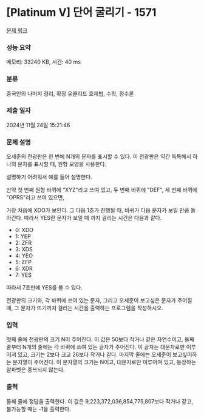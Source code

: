 # [Platinum V] 단어 굴리기 - 1571 

[문제 링크](https://www.acmicpc.net/problem/1571) 

### 성능 요약

메모리: 33240 KB, 시간: 40 ms

### 분류

중국인의 나머지 정리, 확장 유클리드 호제법, 수학, 정수론

### 제출 일자

2024년 11월 24일 15:21:46

### 문제 설명

<p>오세준의 전광판은 한 번에 N개의 문자를 표시할 수 있다. 이 전광판은 약간 독특해서 하나의 문자를 표시할 때, 원형 모양을 사용한다.</p>

<p>설명하기 어려워서 예를 들어 설명한다.</p>

<p>만약 첫 번째 원형 바퀴에 “XYZ"라고 쓰여 있고, 두 번째 바퀴에 "DEF", 세 번째 바퀴에 "OPRS"라고 쓰여 있으면,</p>

<p>가장 처음에 XDO가 보인다. 그 다음 1초가 진행될 때, 바퀴가 다음 문자가 보일 만큼 돌아간다. 따라서 YES란 문자가 보일 때 까지 걸리는 시간은 다음과 같다.</p>

<ul>
	<li>0: XDO</li>
	<li>1: YEP</li>
	<li>2: ZFR</li>
	<li>3: XDS</li>
	<li>4: YEO</li>
	<li>5: ZFP</li>
	<li>6: XDR</li>
	<li>7: YES</li>
</ul>

<p>따라서 7초만에 YES를 볼 수 있다.</p>

<p>전광판의 크기와, 각 바퀴에 쓰여 있는 문자, 그리고 오세준이 보고싶은 문자가 주어질 때, 그 문자가 뜨기까지 걸리는 시간을 출력하는 프로그램을 작성하시오.</p>

### 입력 

 <p>첫째 줄에 전광판의 크기 N이 주어진다. 이 값은 50보다 작거나 같은 자연수이고, 둘째 줄부터 N개의 줄에는 각 바퀴에 쓰여 있는 글자가 주어진다. 이 글자는 대문자로만 이루어져 있고, 크기는 2보다 크고 26보다 작거나 같다. 마지막 줄에는 오세준이 보고싶어하는 문자열이 주어진다. 이 문자열의 크기는 N이고, 대문자로만 이루어져 있고, 등장하는 알파벳은 중복되지 않는다.</p>

### 출력 

 <p>둘째 줄에 정답을 출력한다. 이 값은 9,223,372,036,854,775,807보다 작거나 같고, 불가능할 때는 -1을 출력한다.</p>

